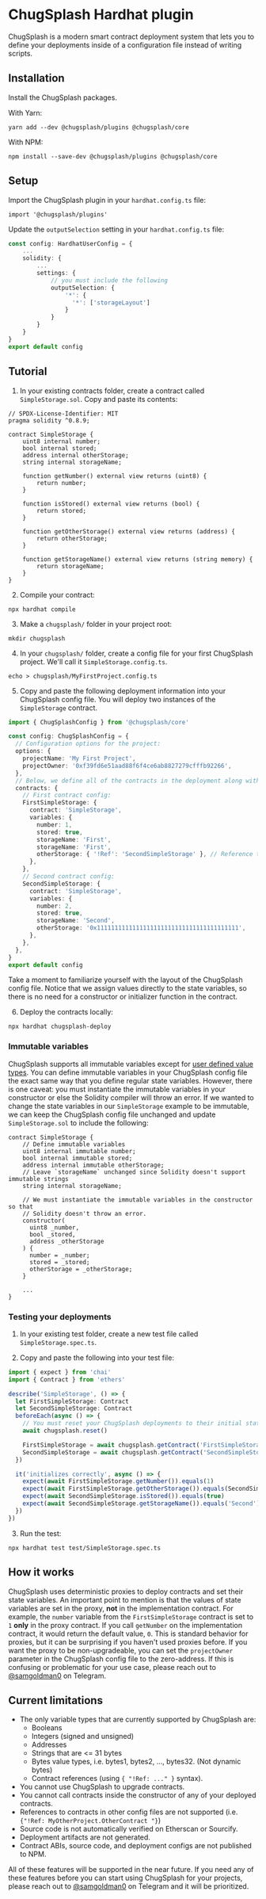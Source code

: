 # ChugSplash Hardhat plugin

ChugSplash is a modern smart contract deployment system that lets you to define your deployments inside of a configuration file instead of writing scripts.

## Installation
Install the ChugSplash packages.

With Yarn:
```
yarn add --dev @chugsplash/plugins @chugsplash/core
```
With NPM:
```
npm install --save-dev @chugsplash/plugins @chugsplash/core
```

## Setup
Import the ChugSplash plugin in your `hardhat.config.ts` file:
```
import '@chugsplash/plugins'
```

Update the `outputSelection` setting in your `hardhat.config.ts` file:
```typescript
const config: HardhatUserConfig = {
    ...
    solidity: {
        ...
        settings: {
            // you must include the following
            outputSelection: {
                '*': {
                  '*': ['storageLayout']
                }
            }
        }
    }
}
export default config
```

## Tutorial
1. In your existing contracts folder, create a contract called `SimpleStorage.sol`. Copy and paste its contents:
```solidity
// SPDX-License-Identifier: MIT
pragma solidity ^0.8.9;

contract SimpleStorage {
    uint8 internal number;
    bool internal stored;
    address internal otherStorage;
    string internal storageName;

    function getNumber() external view returns (uint8) {
        return number;
    }

    function isStored() external view returns (bool) {
        return stored;
    }

    function getOtherStorage() external view returns (address) {
        return otherStorage;
    }

    function getStorageName() external view returns (string memory) {
        return storageName;
    }
}
```

2. Compile your contract:
```
npx hardhat compile
```

3. Make a `chugsplash/` folder in your project root:
```
mkdir chugsplash
```

4. In your `chugsplash/` folder, create a config file for your first ChugSplash project. We'll call it `SimpleStorage.config.ts`.
```
echo > chugsplash/MyFirstProject.config.ts
```

5. Copy and paste the following deployment information into your ChugSplash config file. You will deploy two instances of the `SimpleStorage` contract.
```typescript
import { ChugSplashConfig } from '@chugsplash/core'

const config: ChugSplashConfig = {
  // Configuration options for the project:
  options: {
    projectName: 'My First Project',
    projectOwner: '0xf39fd6e51aad88f6f4ce6ab8827279cfffb92266',
  },
  // Below, we define all of the contracts in the deployment along with their state variables.
  contracts: {
    // First contract config:
    FirstSimpleStorage: {
      contract: 'SimpleStorage',
      variables: {
        number: 1,
        stored: true,
        storageName: 'First',
        storageName: 'First',
        otherStorage: { '!Ref': 'SecondSimpleStorage' }, // Reference to SecondSimpleStorage
      },
    },
    // Second contract config:
    SecondSimpleStorage: {
      contract: 'SimpleStorage',
      variables: {
        number: 2,
        stored: true,
        storageName: 'Second',
        otherStorage: '0x1111111111111111111111111111111111111111',
      },
    },
  },
}
export default config
```

Take a moment to familiarize yourself with the layout of the ChugSplash config file. Notice that we assign values directly to the state variables, so there is no need for a constructor or initializer function in the contract.

6. Deploy the contracts locally:
```
npx hardhat chugsplash-deploy
```

### Immutable variables
ChugSplash supports all immutable variables except for [user defined value types](https://docs.soliditylang.org/en/latest/types.html#user-defined-value-types). You can define immutable variables in your ChugSplash config file the exact same way that you define regular state variables. However, there is one caveat: you must instantiate the immutable
variables in your constructor or else the Solidity compiler will throw an error. If we wanted to change the state variables in our `SimpleStorage` example to be immutable, we can keep the ChugSplash config file unchanged and update `SimpleStorage.sol` to include the following:
```solidity
contract SimpleStorage {
    // Define immutable variables
    uint8 internal immutable number;
    bool internal immutable stored;
    address internal immutable otherStorage;
    // Leave `storageName` unchanged since Solidity doesn't support immutable strings
    string internal storageName;

    // We must instantiate the immutable variables in the constructor so that
    // Solidity doesn't throw an error.
    constructor(
      uint8 _number,
      bool _stored,
      address _otherStorage
    ) {
      number = _number;
      stored = _stored;
      otherStorage = _otherStorage;
    }

    ...
}
```

### Testing your deployments

1. In your existing test folder, create a new test file called `SimpleStorage.spec.ts`.

2. Copy and paste the following into your test file:
```typescript
import { expect } from 'chai'
import { Contract } from 'ethers'

describe('SimpleStorage', () => {
  let FirstSimpleStorage: Contract
  let SecondSimpleStorage: Contract
  beforeEach(async () => {
    // You must reset your ChugSplash deployments to their initial state here
    await chugsplash.reset()

    FirstSimpleStorage = await chugsplash.getContract('FirstSimpleStorage')
    SecondSimpleStorage = await chugsplash.getContract('SecondSimpleStorage')
  })

  it('initializes correctly', async () => {
    expect(await FirstSimpleStorage.getNumber()).equals(1)
    expect(await FirstSimpleStorage.getOtherStorage()).equals(SecondSimpleStorage.address)
    expect(await SecondSimpleStorage.isStored()).equals(true)
    expect(await SecondSimpleStorage.getStorageName()).equals('Second')
  })
})
```

3. Run the test:
```
npx hardhat test test/SimpleStorage.spec.ts
```

## How it works

ChugSplash uses deterministic proxies to deploy contracts and set their state variables. An important point to mention is that the values of state variables are set in the proxy, **not** in the implementation contract. For example, the `number` variable from the `FirstSimpleStorage` contract is set to `1` **only** in the proxy contract. If you call `getNumber` on the implementation contract, it would return the default value, `0`. This is standard behavior for proxies, but it can be surprising if you haven't used proxies before. If you want the proxy to be non-upgradeable, you can set the `projectOwner` parameter in the ChugSplash config file to the zero-address. If this is confusing or problematic for your use case, please reach out to [@samgoldman0](https://t.me/samgoldman0) on Telegram.

## Current limitations
* The only variable types that are currently supported by ChugSplash are:
  * Booleans
  * Integers (signed and unsigned)
  * Addresses
  * Strings that are <= 31 bytes
  * Bytes value types, i.e. bytes1, bytes2, …, bytes32. (Not dynamic bytes)
  * Contract references (using `{ "!Ref: ..." }` syntax).
* You cannot use ChugSplash to upgrade contracts.
* You cannot call contracts inside the constructor of any of your deployed contracts.
* References to contracts in other config files are not supported (i.e. `{"!Ref: MyOtherProject.OtherContract "}`)
* Source code is not automatically verified on Etherscan or Sourcify.
* Deployment artifacts are not generated.
* Contract ABIs, source code, and deployment configs are not published to NPM.

All of these features will be supported in the near future. If you need any of these features before you can start using ChugSplash for your projects, please reach out to [@samgoldman0](https://t.me/samgoldman0) on Telegram and it will be prioritized.
